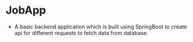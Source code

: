 # JobApp
* A basic backend application which is built using SpringBoot to create api for different requests to fetch data from database.
